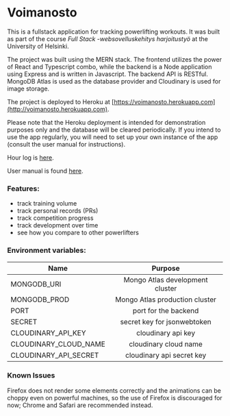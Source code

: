 # Voimanosto

This is a fullstack application for tracking powerlifting workouts. It was built as part of the course _Full Stack -websovelluskehitys harjoitustyö_ at the University of Helsinki.

The project was built using the MERN stack. The frontend utilizes the power of React and Typescript combo, while the backend is a Node application using Express and is written in Javascript. The backend API is RESTful.
MongoDB Atlas is used as the database provider and Cloudinary is used for image storage.

The project is deployed to Heroku at [https://voimanosto.herokuapp.com](http://voimanosto.herokuapp.com).

Please note that the Heroku deployment is intended for demonstration purposes only and the database will be cleared periodically. If you intend to use the app regularly, you will need to set up your own instance of the app (consult the user manual for instructions).

Hour log is [here](https://github.com/yusifsalam/voimanosto/blob/master/docs/hours.md).

User manual is found [here](https://github.com/yusifsalam/voimanosto/blob/master/docs/user_manual.md).

### Features:

- track training volume
- track personal records (PRs)
- track competition progress
- track development over time
- see how you compare to other powerlifters

### Environment variables:

| Name                  |             Purpose             |
| --------------------- | :-----------------------------: |
| MONGODB_URI           | Mongo Atlas development cluster |
| MONGODB_PROD          | Mongo Atlas production cluster  |
| PORT                  |      port for the backend       |
| SECRET                |   secret key for jsonwebtoken   |
| CLOUDINARY_API_KEY    |       cloudinary api key        |
| CLOUDINARY_CLOUD_NAME |      cloudinary cloud name      |
| CLOUDINARY_API_SECRET |    cloudinary api secret key    |

### Known Issues

Firefox does not render some elements correctly and the animations can be choppy even on powerful machines, so the use of Firefox is discouraged for now; Chrome and Safari are recommended instead.
